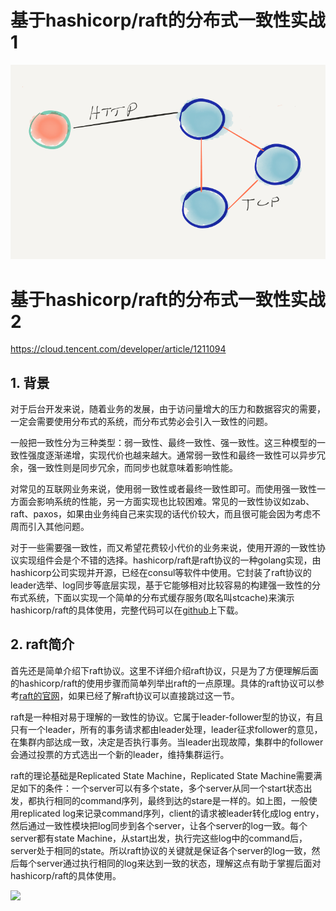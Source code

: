 # 基于hashicorp/raft的分布式一致性实战1
![](images/nodes.png)


# 基于hashicorp/raft的分布式一致性实战2

https://cloud.tencent.com/developer/article/1211094

## 1. 背景
对于后台开发来说，随着业务的发展，由于访问量增大的压力和数据容灾的需要，一定会需要使用分布式的系统，而分布式势必会引入一致性的问题。

一般把一致性分为三种类型：弱一致性、最终一致性、强一致性。这三种模型的一致性强度逐渐递增，实现代价也越来越大。通常弱一致性和最终一致性可以异步冗余，强一致性则是同步冗余，而同步也就意味着影响性能。

对常见的互联网业务来说，使用弱一致性或者最终一致性即可。而使用强一致性一方面会影响系统的性能，另一方面实现也比较困难。常见的一致性协议如zab、raft、paxos，如果由业务纯自己来实现的话代价较大，而且很可能会因为考虑不周而引入其他问题。

对于一些需要强一致性，而又希望花费较小代价的业务来说，使用开源的一致性协议实现组件会是个不错的选择。hashicorp/raft是raft协议的一种golang实现，由hashicorp公司实现并开源，已经在consul等软件中使用。它封装了raft协议的leader选举、log同步等底层实现，基于它能够相对比较容易的构建强一致性的分布式系统，下面以实现一个简单的分布式缓存服务(取名叫stcache)来演示hashicorp/raft的具体使用，完整代码可以在[github](https://github.com/openjw/genter/x/raft)上下载。

## 2. raft简介
首先还是简单介绍下raft协议。这里不详细介绍raft协议，只是为了方便理解后面的hashicorp/raft的使用步骤而简单列举出raft的一点原理。具体的raft协议可以参考[raft的官网](https://raft.github.io/)，如果已经了解raft协议可以直接跳过这一节。

raft是一种相对易于理解的一致性的协议。它属于leader-follower型的协议，有且只有一个leader，所有的事务请求都由leader处理，leader征求follower的意见，在集群内部达成一致，决定是否执行事务。当leader出现故障，集群中的follower会通过投票的方式选出一个新的leader，维持集群运行。

raft的理论基础是Replicated State Machine，Replicated State Machine需要满足如下的条件：一个server可以有多个state，多个server从同一个start状态出发，都执行相同的command序列，最终到达的stare是一样的。如上图，一般使用replicated log来记录command序列，client的请求被leader转化成log entry，然后通过一致性模块把log同步到各个server，让各个server的log一致。每个server都有state Machine，从start出发，执行完这些log中的command后，server处于相同的state。所以raft协议的关键就是保证各个server的log一致，然后每个server通过执行相同的log来达到一致的状态，理解这点有助于掌握后面对hashicorp/raft的具体使用。

![](images/raft-图1.png)
